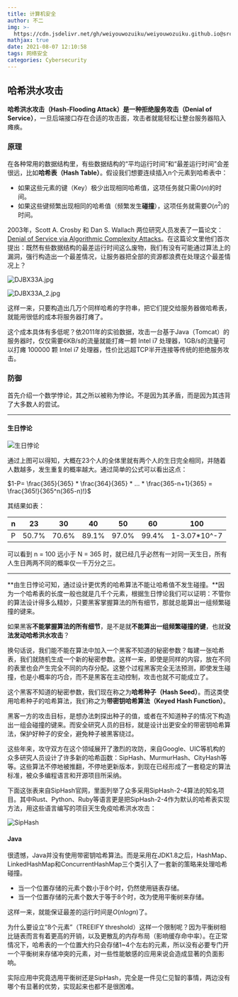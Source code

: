 ```yaml
---
title: 计算机安全
author: 不二
img: >-
  https://cdn.jsdelivr.net/gh/weiyouwozuiku/weiyouwozuiku.github.io@src/source/_posts/PageImg/计算机安全.jpg
mathjax: true
date: 2021-08-07 12:10:58
tags: 网络安全
categories: Cybersecurity
---
```


## 哈希洪水攻击

**哈希洪水攻击（Hash-Flooding Attack）**是一种**拒绝服务攻击（Denial of Service）**，一旦后端接口存在合适的攻击面，攻击者就能轻松让整台服务器陷入瘫痪。

### 原理

在各种常用的数据结构里，有些数据结构的“平均运行时间”和“最差运行时间”会差很远，比如**哈希表（Hash Table）**。假设我们想要连续插入n个元素到哈希表中：

- 如果这些元素的键（Key）极少出现相同哈希值，这项任务就只需$O(n)$的时间。
- 如果这些键频繁出现相同的哈希值（频繁发生**碰撞**），这项任务就需要$O(n^2)$的时间。

2003年，Scott A. Crosby 和 Dan S. Wallach 两位研究人员发表了一篇论文：[Denial of Service via Algorithmic Complexity Attacks](https://link.zhihu.com/?target=https%3A//www.usenix.org/legacy/events/sec03/tech/full_papers/crosby/crosby.pdf)。在这篇论文里他们首次提出：既然有些数据结构的最差运行时间这么废物，我们有没有可能通过算法上的漏洞，强行构造出一个最差情况，让服务器把全部的资源都浪费在处理这个最差情况上？

![DJBX33A.jpg](https://cdn.jsdelivr.net/gh/weiyouwozuiku/weiyouwozuiku.github.io@src/source/_posts/计算机安全/DJBX33A.jpg)

![DJBX33A_2.jpg](https://cdn.jsdelivr.net/gh/weiyouwozuiku/weiyouwozuiku.github.io@src/source/_posts/计算机安全/DJBX33A_2.jpg)

这样一来，只要构造出几万个同样哈希的字符串，把它们提交给服务器做哈希表， 就能用很低的成本将服务器打瘫了。

这个成本具体有多低呢？依2011年的实验数据，攻击一台基于Java（Tomcat）的服务器时，仅仅需要6KB/s的流量就能打瘫一颗 Intel i7 处理器，1GB/s的流量可以打瘫 100000 颗 Intel i7 处理器，性价比远超TCP半开连接等传统的拒绝服务攻击。

### 防御

首先介绍一个数学悖论，其之所以被称为悖论。不是因为其矛盾，而是因为其违背了大多数人的尝试。

---

#### 生日悖论

![生日悖论](https://cdn.jsdelivr.net/gh/weiyouwozuiku/weiyouwozuiku.github.io@src/source/_posts/计算机安全/生日悖论.png)

通过上图可以得知，大概在23个人的全体里就有两个人的生日完全相同，并随着人数越多，发生重复的概率越大。通过简单的公式可以看出这点：

$1-P= \frac{365}{365} * \frac{364}{365} * ... * \frac{365-n+1}{365} = \frac{365!}{365^n(365-n)!}$​​​​

其结果如表：

| n    | 23    | 30    | 40    | 50    | 60    | 100          |
| ---- | ----- | ----- | ----- | ----- | ----- | ------------ |
| P    | 50.7% | 70.6% | 89.1% | 97.0% | 99.4% | 1-3.07*10^-7 |

可以看到 n = 100 远小于 N = 365 时，就已经几乎必然有一对同一天生日，所有人生日两两不同的概率仅一千万分之三。

---

**由生日悖论可知，通过设计更优秀的哈希算法不能让哈希值不发生碰撞。**因为一个哈希表的长度一般也就是几千个元素，根据生日悖论我们可以证明：不管你的算法设计得多么精妙，只要黑客掌握算法的所有细节，那就总能算出一组频繁碰撞的键来。

如果黑客**不能掌握算法的所有细节**，是不是就**不能算出一组频繁碰撞的键**，也就**没法发动哈希洪水攻击**？

换句话说，我们能不能在算法中加入一个黑客不知道的秘密参数？每建一张哈希表，我们就随机生成一个新的秘密参数。这样一来，即使是同样的内容，放在不同的表里也会产生完全不同的内存分配。这整个过程黑客完全无法预测，即使发生碰撞，也是小概率的巧合，而不是黑客在主动控制，攻击也就不可能成立了。

这个黑客不知道的秘密参数，我们现在称之为**哈希种子（Hash Seed）**。而这类使用哈希种子的哈希算法，我们称之为**带密钥哈希算法（Keyed Hash Function）**。

黑客一方的攻击目标，是想办法刺探出种子的值，或者在不知道种子的情况下构造出一组会碰撞的键来。而安全研究人员的目标，就是设计出更安全的带密钥哈希算法，保护好种子的安全，避免种子被黑客绕过。

这些年来，攻守双方在这个领域展开了激烈的攻防，来自Google、UIC等机构的众多研究人员设计了许多新的哈希函数：SipHash、MurmurHash、CityHash等等。这些算法不停地被推翻，不停地更新版本，到现在已经形成了一套稳定的算法标准，被众多编程语言和开源项目所采纳。

下面这张表来自SipHash官网，里面列举了众多采用SipHash-2-4算法的知名项目。其中Rust、Python、Ruby等语言更是把SipHash-2-4作为默认的哈希表实现方法，用这些语言编写的项目天生免疫哈希洪水攻击：

![SipHash](https://cdn.jsdelivr.net/gh/weiyouwozuiku/weiyouwozuiku.github.io@src/source/_posts/计算机安全/SipHash.jpg)

#### Java

很遗憾，Java并没有使用带密钥哈希算法。而是采用在JDK1.8之后，HashMap、LinkedHashMap和ConcurrentHashMap三个类引入了一套新的策略来处理哈希碰撞。

- 当一个位置存储的元素个数小于8个时，仍然使用链表存储。
- 当一个位置存储的元素个数大于等于8个时，改为使用平衡树来存储。

这样一来，就能保证最差的运行时间是$O(nlogn)$了。

为什么要设立“8个元素”（TREEIFY threshold）这样一个限制呢？因为平衡树相比链表而言有着更高的开销，以及更散乱的内存布局（影响缓存命中率）。在正常情况下，哈希表的一个位置大约只会存储1~4个左右的元素，所以没有必要专门开一个平衡树来存储冲突的元素，对一些性能敏感的应用来说会造成显著的负面影响。

实际应用中究竟选用平衡树还是SipHash，完全是一件见仁见智的事情，两边没有哪个有显著的优势，实现起来也都不是很困难。
